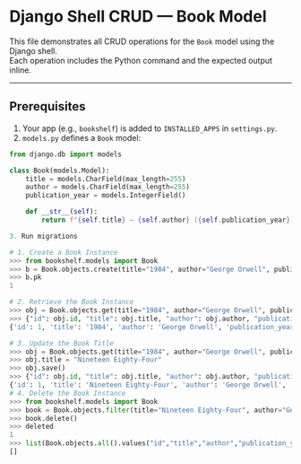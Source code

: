 # Django Shell CRUD — Book Model

This file demonstrates all CRUD operations for the `Book` model using the Django shell.  
Each operation includes the Python command and the expected output inline.

---

## Prerequisites

1. Your app (e.g., `bookshelf`) is added to `INSTALLED_APPS` in `settings.py`.
2. `models.py` defines a `Book` model:

```python
from django.db import models

class Book(models.Model):
    title = models.CharField(max_length=255)
    author = models.CharField(max_length=255)
    publication_year = models.IntegerField()

    def __str__(self):
        return f"{self.title} — {self.author} ({self.publication_year})"

3. Run migrations

# 1. Create a Book Instance
>>> from bookshelf.models import Book
>>> b = Book.objects.create(title="1984", author="George Orwell", publication_year=1949)
>>> b.pk  
1 

# 2. Retrieve the Book Instance
>>> obj = Book.objects.get(title="1984", author="George Orwell", publication_year=1949)
>>> {"id": obj.id, "title": obj.title, "author": obj.author, "publication_year": obj.publication_year}
{'id': 1, 'title': '1984', 'author': 'George Orwell', 'publication_year': 1949}  

# 3. Update the Book Title
>>> obj = Book.objects.get(title="1984", author="George Orwell", publication_year=1949)
>>> obj.title = "Nineteen Eighty-Four"
>>> obj.save()
>>> {"id": obj.id, "title": obj.title, "author": obj.author, "publication_year": obj.publication_year}
{'id': 1, 'title': 'Nineteen Eighty-Four', 'author': 'George Orwell', 'publication_year': 1949} 
# 4. Delete the Book Instance
>>> from bookshelf.models import Book
>>> book = Book.objects.filter(title="Nineteen Eighty-Four", author="George Orwell", publication_year=1949)
>>> book.delete()
>>> deleted
1 
>>> list(Book.objects.all().values("id","title","author","publication_year"))
[] 
